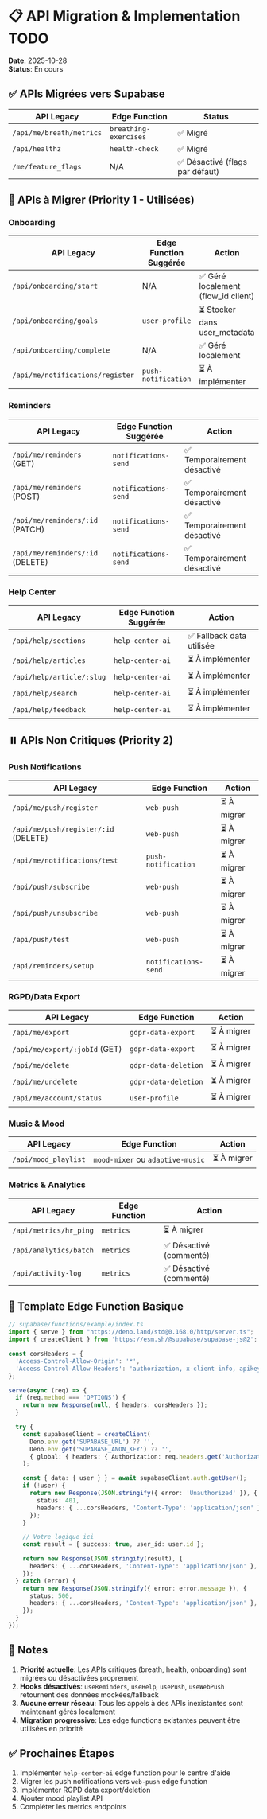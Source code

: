 # 📋 API Migration & Implementation TODO

**Date**: 2025-10-28  
**Status**: En cours

## ✅ APIs Migrées vers Supabase

| API Legacy | Edge Function | Status |
|-----------|--------------|---------|
| `/api/me/breath/metrics` | `breathing-exercises` | ✅ Migré |
| `/api/healthz` | `health-check` | ✅ Migré |
| `/me/feature_flags` | N/A | ✅ Désactivé (flags par défaut) |

## 🔄 APIs à Migrer (Priority 1 - Utilisées)

### Onboarding
| API Legacy | Edge Function Suggérée | Action |
|-----------|----------------------|--------|
| `/api/onboarding/start` | N/A | ✅ Géré localement (flow_id client) |
| `/api/onboarding/goals` | `user-profile` | ⏳ Stocker dans user_metadata |
| `/api/onboarding/complete` | N/A | ✅ Géré localement |
| `/api/me/notifications/register` | `push-notification` | ⏳ À implémenter |

### Reminders
| API Legacy | Edge Function Suggérée | Action |
|-----------|----------------------|--------|
| `/api/me/reminders` (GET) | `notifications-send` | ✅ Temporairement désactivé |
| `/api/me/reminders` (POST) | `notifications-send` | ✅ Temporairement désactivé |
| `/api/me/reminders/:id` (PATCH) | `notifications-send` | ✅ Temporairement désactivé |
| `/api/me/reminders/:id` (DELETE) | `notifications-send` | ✅ Temporairement désactivé |

### Help Center
| API Legacy | Edge Function Suggérée | Action |
|-----------|----------------------|--------|
| `/api/help/sections` | `help-center-ai` | ✅ Fallback data utilisée |
| `/api/help/articles` | `help-center-ai` | ⏳ À implémenter |
| `/api/help/article/:slug` | `help-center-ai` | ⏳ À implémenter |
| `/api/help/search` | `help-center-ai` | ⏳ À implémenter |
| `/api/help/feedback` | `help-center-ai` | ⏳ À implémenter |

## ⏸️ APIs Non Critiques (Priority 2)

### Push Notifications
| API Legacy | Edge Function | Action |
|-----------|--------------|--------|
| `/api/me/push/register` | `web-push` | ⏳ À migrer |
| `/api/me/push/register/:id` (DELETE) | `web-push` | ⏳ À migrer |
| `/api/me/notifications/test` | `push-notification` | ⏳ À migrer |
| `/api/push/subscribe` | `web-push` | ⏳ À migrer |
| `/api/push/unsubscribe` | `web-push` | ⏳ À migrer |
| `/api/push/test` | `web-push` | ⏳ À migrer |
| `/api/reminders/setup` | `notifications-send` | ⏳ À migrer |

### RGPD/Data Export
| API Legacy | Edge Function | Action |
|-----------|--------------|--------|
| `/api/me/export` | `gdpr-data-export` | ⏳ À migrer |
| `/api/me/export/:jobId` (GET) | `gdpr-data-export` | ⏳ À migrer |
| `/api/me/delete` | `gdpr-data-deletion` | ⏳ À migrer |
| `/api/me/undelete` | `gdpr-data-deletion` | ⏳ À migrer |
| `/api/me/account/status` | `user-profile` | ⏳ À migrer |

### Music & Mood
| API Legacy | Edge Function | Action |
|-----------|--------------|--------|
| `/api/mood_playlist` | `mood-mixer` ou `adaptive-music` | ⏳ À migrer |

### Metrics & Analytics
| API Legacy | Edge Function | Action |
|-----------|--------------|--------|
| `/api/metrics/hr_ping` | `metrics` | ⏳ À migrer |
| `/api/analytics/batch` | `metrics` | ✅ Désactivé (commenté) |
| `/api/activity-log` | `metrics` | ✅ Désactivé (commenté) |

## 🔧 Template Edge Function Basique

```typescript
// supabase/functions/example/index.ts
import { serve } from "https://deno.land/std@0.168.0/http/server.ts";
import { createClient } from 'https://esm.sh/@supabase/supabase-js@2';

const corsHeaders = {
  'Access-Control-Allow-Origin': '*',
  'Access-Control-Allow-Headers': 'authorization, x-client-info, apikey, content-type',
};

serve(async (req) => {
  if (req.method === 'OPTIONS') {
    return new Response(null, { headers: corsHeaders });
  }

  try {
    const supabaseClient = createClient(
      Deno.env.get('SUPABASE_URL') ?? '',
      Deno.env.get('SUPABASE_ANON_KEY') ?? '',
      { global: { headers: { Authorization: req.headers.get('Authorization')! } } }
    );

    const { data: { user } } = await supabaseClient.auth.getUser();
    if (!user) {
      return new Response(JSON.stringify({ error: 'Unauthorized' }), {
        status: 401,
        headers: { ...corsHeaders, 'Content-Type': 'application/json' },
      });
    }

    // Votre logique ici
    const result = { success: true, user_id: user.id };

    return new Response(JSON.stringify(result), {
      headers: { ...corsHeaders, 'Content-Type': 'application/json' },
    });
  } catch (error) {
    return new Response(JSON.stringify({ error: error.message }), {
      status: 500,
      headers: { ...corsHeaders, 'Content-Type': 'application/json' },
    });
  }
});
```

## 📝 Notes

1. **Priorité actuelle**: Les APIs critiques (breath, health, onboarding) sont migrées ou désactivées proprement
2. **Hooks désactivés**: `useReminders`, `useHelp`, `usePush`, `useWebPush` retournent des données mockées/fallback
3. **Aucune erreur réseau**: Tous les appels à des APIs inexistantes sont maintenant gérés localement
4. **Migration progressive**: Les edge functions existantes peuvent être utilisées en priorité

## ✅ Prochaines Étapes

1. Implémenter `help-center-ai` edge function pour le centre d'aide
2. Migrer les push notifications vers `web-push` edge function
3. Implémenter RGPD data export/deletion
4. Ajouter mood playlist API
5. Compléter les metrics endpoints
